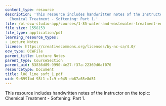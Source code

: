 ```yaml
---
content_type: resource
description: 'This resource includes handwritten notes of the Instructor on the topic:
  Chemical Treatment - Softening: Part 1.'
file: /ol-ocw-studio-app/courses/1-85-water-and-wastewater-treatment-engineering-spring-2006/9e8991bd98f1c1c9e045eb87a65e8d51_l08_lime_soft_1.pdf
file_size: 1558153
file_type: application/pdf
learning_resource_types:
- Lecture Notes
license: https://creativecommons.org/licenses/by-nc-sa/4.0/
ocw_type: OCWFile
parent_title: Lecture Notes
parent_type: CourseSection
parent_uid: 53836d89-9990-4e27-f37a-22369d6af070
resourcetype: Document
title: l08_lime_soft_1.pdf
uid: 9e8991bd-98f1-c1c9-e045-eb87a65e8d51
---
```

This resource includes handwritten notes of the Instructor on the topic: Chemical Treatment - Softening: Part 1.